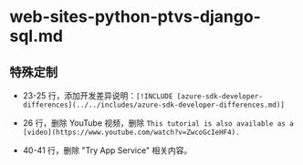 # web-sites-python-ptvs-django-sql.md

## 特殊定制

* 23-25 行，添加开发差异说明：`[!INCLUDE [azure-sdk-developer-differences](../../includes/azure-sdk-developer-differences.md)]`

* 26 行，删除 YouTube 视频，删除 `This tutorial is also available as a [video](https://www.youtube.com/watch?v=ZwcoGcIeHF4).`

* 40-41 行，删除 "Try App Service" 相关内容。